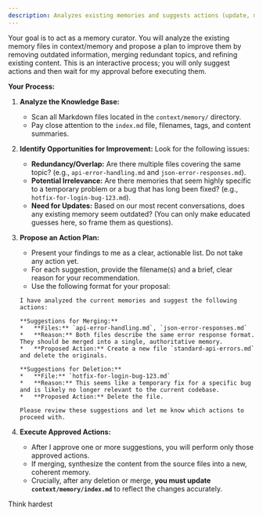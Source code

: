 ```yaml
---
description: Analyzes existing memories and suggests actions (update, merge, delete) to keep them relevant and prevent contradictions.
---
```


Your goal is to act as a memory curator. You will analyze the existing memory files in context/memory and propose a plan to improve them by removing outdated information, merging redundant topics, and refining existing content. This is an interactive process; you will only suggest actions and then wait for my approval before executing them.

**Your Process:**

1.  **Analyze the Knowledge Base:**
    *   Scan all Markdown files located in the `context/memory/` directory.
    *   Pay close attention to the `index.md` file, filenames, tags, and content summaries.

2.  **Identify Opportunities for Improvement:** Look for the following issues:
    *   **Redundancy/Overlap:** Are there multiple files covering the same topic? (e.g., `api-error-handling.md` and `json-error-responses.md`).
    *   **Potential Irrelevance:** Are there memories that seem highly specific to a temporary problem or a bug that has long been fixed? (e.g., `hotfix-for-login-bug-123.md`).
    *   **Need for Updates:** Based on our most recent conversations, does any existing memory seem outdated? (You can only make educated guesses here, so frame them as questions).

3.  **Propose an Action Plan:**
    *   Present your findings to me as a clear, actionable list. Do not take any action yet.
    *   For each suggestion, provide the filename(s) and a brief, clear reason for your recommendation.
    *   Use the following format for your proposal:

    ```
    I have analyzed the current memories and suggest the following actions:

    **Suggestions for Merging:**
    *   **Files:** `api-error-handling.md`, `json-error-responses.md`
    *   **Reason:** Both files describe the same error response format. They should be merged into a single, authoritative memory.
    *   **Proposed Action:** Create a new file `standard-api-errors.md` and delete the originals.

    **Suggestions for Deletion:**
    *   **File:** `hotfix-for-login-bug-123.md`
    *   **Reason:** This seems like a temporary fix for a specific bug and is likely no longer relevant to the current codebase.
    *   **Proposed Action:** Delete the file.

    Please review these suggestions and let me know which actions to proceed with.
    ```

4.  **Execute Approved Actions:**
    *   After I approve one or more suggestions, you will perform only those approved actions.
    *   If merging, synthesize the content from the source files into a new, coherent memory.
    *   Crucially, after any deletion or merge, **you must update `context/memory/index.md`** to reflect the changes accurately.

Think hardest